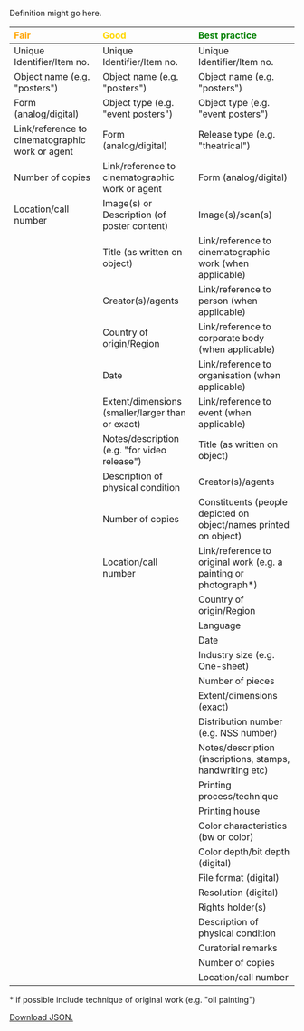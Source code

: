 
Definition might go here.

| <span style="color:orange"><b>Fair</b></span>                                            | <span style="color:gold"><b>Good</b></span>                                              | <span style="color:green"><b> Best practice</b></span>                                                          |
|:------------------------------------------------|:-------------------------------------------------|:-----------------------------------------------------------------------|
| <tspan title="Detail about ids.">Unique Identifier/Item no.</tspan>                      | Unique Identifier/Item no.                       | Unique Identifier/Item no.                                             |
| Object name (e.g. "posters")                    | Object name (e.g. "posters")                     | Object name (e.g. "posters")                                           |
| Form (analog/digital)                           | Object  type (e.g. "event posters")              | Object  type (e.g. "event posters")                                    |
| Link/reference to cinematographic work or agent | Form (analog/digital)                            | Release type (e.g. "theatrical")                                       |
| Number of copies                                | Link/reference to cinematographic work or agent  | Form (analog/digital)                                                  |
| Location/call number                            | Image(s) or Description (of poster content)      | Image(s)/scan(s)                                                       |
|                                                 | Title (as written on object)                     | Link/reference to cinematographic work (when applicable)               |
|                                                 | Creator(s)/agents                                | Link/reference to person (when applicable)                             |
|                                                 | Country of origin/Region                         | Link/reference to corporate body (when applicable)                     |
|                                                 | Date                                             | Link/reference to organisation (when applicable)                       |
|                                                 | Extent/dimensions (smaller/larger than or exact) | Link/reference to event (when applicable)                              |
|                                                 | Notes/description (e.g. "for video release")     | Title (as written on object)                                           |
|                                                 | Description of physical condition                | Creator(s)/agents                                                      |
|                                                 | Number of copies                                 | Constituents (people depicted on object/names printed on object)       |
|                                                 | Location/call number                             | Link/reference to original work (e.g. a painting or photograph*)       |
|                                                 |                                                  | Country of origin/Region                                               |
|                                                 |                                                  | Language                                                               |
|                                                 |                                                  | Date                                                                   |
|                                                 |                                                  | Industry size (e.g. One-sheet)                                         |
|                                                 |                                                  | Number of pieces                                                       |
|                                                 |                                                  | Extent/dimensions (exact)                                              |
|                                                 |                                                  | Distribution number (e.g. NSS number)                                  |
|                                                 |                                                  | Notes/description (inscriptions, stamps, handwriting etc)              |
|                                                 |                                                  | Printing process/technique                                             |
|                                                 |                                                  | Printing house                                                         |
|                                                 |                                                  | Color characteristics (bw or color)                                    |
|                                                 |                                                  | Color depth/bit depth (digital)                                        |
|                                                 |                                                  | File format (digital)                                                  |
|                                                 |                                                  | Resolution (digital)                                                   |
|                                                 |                                                  | Rights holder(s)                                                       |
|                                                 |                                                  | Description of physical condition                                      |
|                                                 |                                                  | Curatorial remarks                                                     |
|                                                 |                                                  | Number of copies                                                       |
|                                                 |                                                  | Location/call number                                                   |


\* if possible include technique of original work (e.g. "oil painting") 

<a href="../test.json" download>Download JSON.</a>